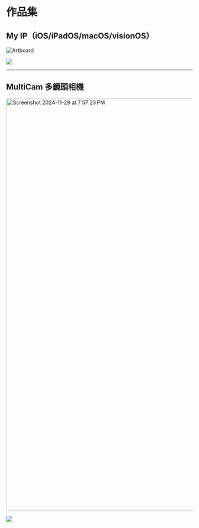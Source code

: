 # 作品集

## My IP（iOS/iPadOS/macOS/visionOS）

![Artboard](https://github.com/user-attachments/assets/3a6b7594-5dcf-4ced-8161-6bce9b9f4b14)

[<img src="https://upload.wikimedia.org/wikipedia/commons/thumb/9/91/Download_on_the_App_Store_RGB_blk.svg/160px-Download_on_the_App_Store_RGB_blk.svg.png">](https://apps.apple.com/app/id6499165292?pt=127418135&ct=official-website&mt=8)

---

## MultiCam 多鏡頭相機 

<img width="1116" alt="Screenshot 2024-11-29 at 7 57 23 PM" src="https://github.com/user-attachments/assets/202b1f7b-4050-415e-80d4-7436145b8875">

[<img src="https://upload.wikimedia.org/wikipedia/commons/thumb/9/91/Download_on_the_App_Store_RGB_blk.svg/160px-Download_on_the_App_Store_RGB_blk.svg.png">](https://apps.apple.com/app/id6480590146?pt=127418135&ct=official-website&mt=8)
